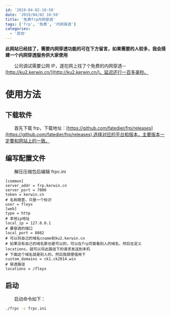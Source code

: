 ```yaml
---
id: '2019-04-02-10-58'
date: '2019/04/02 10:58'
title: '免费frp内网穿透'
tags: ['frp', '免费', '内网穿透']
categories:
  - '其他'
---
```


**此网站已经挂了，需要内网穿透功能的可在下方留言，如果需要的人较多，我会搭建一个内网穿透服务供大家使用**

&emsp;&emsp;公司调试需要公网 IP，遂在网上找了个免费的内网穿透--[http://ku2.kerwin.cn/](http://ku2.kerwin.cn/)。延迟还行一百多毫秒。

# 使用方法

## 下载软件

&emsp;&emsp;首先下载 frp，下载地址：[https://github.com/fatedier/frp/releases](https://github.com/fatedier/frp/releases),选择对应的平台和版本，主要版本一定要和网站上的一致。

<!-- more -->

## 编写配置文件

&emsp;&emsp;解压压缩包后编辑 frpc.ini

```properties
[common]
server_addr = frp.kerwin.cn
server_port = 7000
token = kerwin.cn
# 名称随意，只是一个标识
user = fleyx
[web]
type = http
# 本地ip地址
local_ip = 127.0.0.1
# 要穿透的端口
local_port = 8082
# 可以将自己的域名cname到ku2.kerwin.cn
# 如果没有自己的域名那也是可以的，可以在frp页面看别人的域名，然后在定义locations，就可以将此路径下的请求发送到本机
# 下面这个域名就是别人的，然后我顺便借用下
custom_domains = ck1.ck2014.win
# 穿透路径
locations = /fleyx
```

## 启动

&emsp;&emsp;启动命令如下：

```bash
./frpc -c frpc.ini
```

